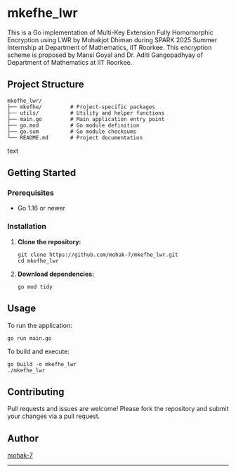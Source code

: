 # mkefhe_lwr

This is a Go implementation of Multi-Key Extension Fully Homomorphic Encryption using LWR by Mohakjot Dhiman during SPARK 2025 Summer Internship at Department of Mathematics, IIT Roorkee. This encryption scheme is proposed by Mansi Goyal and Dr. Aditi Gangopadhyay of Department of Mathematics at IIT Roorkee.

## Project Structure

```
mkefhe_lwr/
├── mkefhe/         # Project-specific packages
├── utils/          # Utility and helper functions
├── main.go         # Main application entry point
├── go.mod          # Go module definition
├── go.sum          # Go module checksums
└── README.md       # Project documentation
```

text

## Getting Started

### Prerequisites

- Go 1.16 or newer

### Installation

1. **Clone the repository:**
    ```
    git clone https://github.com/mohak-7/mkefhe_lwr.git
    cd mkefhe_lwr
    ```

2. **Download dependencies:**
    ```
    go mod tidy
    ```

## Usage

To run the application:

```
go run main.go
```

To build and execute:

```
go build -o mkefhe_lwr
./mkefhe_lwr
```

## Contributing

Pull requests and issues are welcome! Please fork the repository and submit your changes via a pull request.

## Author

[mohak-7](https://github.com/mohak-7)

---
